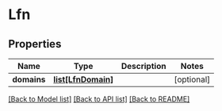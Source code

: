 # Lfn

## Properties
Name | Type | Description | Notes
------------ | ------------- | ------------- | -------------
**domains** | [**list[LfnDomain]**](LfnDomain.md) |  | [optional] 

[[Back to Model list]](../README.md#documentation-for-models) [[Back to API list]](../README.md#documentation-for-api-endpoints) [[Back to README]](../README.md)


